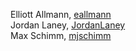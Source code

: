 Elliott Allmann, [eallmann](https://github.com/elliottallmann) <br />
Jordan Laney, [JordanLaney](https://github.com/JordanLaney) <br />
Max Schimm, [mjschimm](https://github.com/mjschimm) <br />
